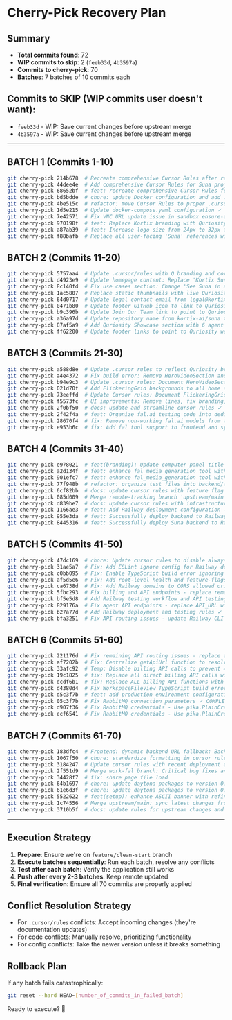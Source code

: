 # Cherry-Pick Recovery Plan

## Summary
- **Total commits found**: 72
- **WIP commits to skip**: 2 (`feeb33d`, `4b3597a`)
- **Commits to cherry-pick**: 70
- **Batches**: 7 batches of 10 commits each

## Commits to SKIP (WIP commits user doesn't want):
- `feeb33d` - WIP: Save current changes before upstream merge  
- `4b3597a` - WIP: Save current changes before upstream merge

---

## BATCH 1 (Commits 1-10)
```bash
git cherry-pick 214b678  # Recreate comprehensive Cursor Rules after reset ✓ COMPLETED
git cherry-pick 44dee4e  # Add comprehensive Cursor Rules for Suna project ✓ COMPLETED
git cherry-pick 68652bf  # feat: recreate comprehensive Cursor Rules for Suna AI agent platform ✓ SKIPPED (empty)
git cherry-pick bd5bdde  # chore: update Docker configuration and add .dockerignore files ✓ COMPLETED
git cherry-pick 4be515c  # refactor: move Cursor Rules to proper .cursor/rules directory ✓ COMPLETED
git cherry-pick 1d5e215  # Update docker-compose.yaml configuration ✓ COMPLETED
git cherry-pick 7e42571  # Fix VNC URL update issue in sandbox ensure-active endpoint ✓ COMPLETED
git cherry-pick 970198f  # feat: Replace Kortix branding with Quriosity logo and update all references ✓ COMPLETED
git cherry-pick a87ab39  # feat: Increase logo size from 24px to 32px for better visibility ✓ COMPLETED
git cherry-pick f88bafb  # Replace all user-facing 'Suna' references with 'Q' ✓ COMPLETED
```

## BATCH 2 (Commits 11-20)
```bash
git cherry-pick 5757aa4  # Update .cursor/rules with Q branding and correct Docker compose commands ✓ COMPLETED
git cherry-pick d4923e9  # Update homepage content: Replace 'Kortix Suna' with 'Q' ✓ COMPLETED
git cherry-pick 8c140fd  # Fix use cases section: Change 'See Suna in action' to 'See Q in action' ✓ COMPLETED
git cherry-pick 1ac5807  # Replace static thumbnails with live Quriosity website screenshots ✓ COMPLETED
git cherry-pick 64d0717  # Update legal contact email from legal@kortixai.com to info@quriosity.com.au ✓ COMPLETED
git cherry-pick 0471b80  # Update footer GitHub icon to link to Quriosity website ✓ COMPLETED
git cherry-pick b9c396b  # Update Join Our Team link to point to Quriosity website ✓ COMPLETED
git cherry-pick a36a97d  # Update repository name from kortix-ai/suna to Quriosity/Q ✓ COMPLETED
git cherry-pick 87af5a9  # Add Quriosity Showcase section with 6 agent cards ✓ COMPLETED
git cherry-pick ff62200  # Update footer links to point to Quriosity website ✓ COMPLETED
```

## BATCH 3 (Commits 21-30)
```bash
git cherry-pick a588d8e  # Update .cursor rules to reflect Quriosity branding and new showcase section ✓ COMPLETED
git cherry-pick a4e4372  # Fix build error: Remove HeroVideoSection and reduce showcase padding ✓ COMPLETED
git cherry-pick b94e9c3  # Update .cursor rules: Document HeroVideoSection removal and layout optimizations ✓ COMPLETED
git cherry-pick 021d70f  # Add FlickeringGrid backgrounds to all home sections ✓ COMPLETED
git cherry-pick 73eeffd  # Update Cursor rules: Document FlickeringGrid patterns and divider removal standards ✓ COMPLETED
git cherry-pick f5573fc  # UI improvements: Remove lines, fix branding, improve layouts ✓ COMPLETED
git cherry-pick 2f0bf50  # docs: update and streamline cursor rules ✓ COMPLETED
git cherry-pick 2f42f4a  # feat: Organize fal.ai testing code into dedicated backend/fal_testing directory ✓ COMPLETED
git cherry-pick 28670f4  # fix: Remove non-working fal.ai models from test scripts and frontend selector ✓ COMPLETED
git cherry-pick e953b6c  # fix: Add fal tool support to frontend and system prompt ✓ COMPLETED
```

## BATCH 4 (Commits 31-40)
```bash
git cherry-pick e978021  # feat(branding): Update computer panel title from Suna to Q ✓ COMPLETED
git cherry-pick a2d134f  # feat: enhance fal_media_generation tool with improved error handling ✓ COMPLETED
git cherry-pick 901efc7  # feat: enhance fal_media_generation tool with improved error handling ✓ COMPLETED
git cherry-pick 77f948b  # refactor: organize test files into backend/tests directory ✓ COMPLETED
git cherry-pick 6cf82bb  # docs: update cursor rules with feature flag management and troubleshooting ✓ COMPLETED
git cherry-pick 085d009  # Merge remote-tracking branch 'upstream/main' into sync-upstream-changes ✓ SKIPPED (merge commit)
git cherry-pick d839be7  # docs: update cursor rules with infrastructure improvements and troubleshooting guide ✓ COMPLETED
git cherry-pick 1166ae3  # feat: Add Railway deployment configuration ✓ COMPLETED
git cherry-pick 955e3da  # feat: Successfully deploy backend to Railway ✓ COMPLETED
git cherry-pick 8445316  # feat: Successfully deploy Suna backend to Railway with full functionality ✓ COMPLETED
```

## BATCH 5 (Commits 41-50)
```bash
git cherry-pick 47dc169  # chore: Update cursor rules to disable alwaysApply flag ✓ COMPLETED
git cherry-pick 31ae5a7  # Fix: Add ESLint ignore config for Railway deployment ✓ COMPLETED
git cherry-pick c0bb095  # Fix: Enable TypeScript build error ignoring and update deprecated config ✓ COMPLETED
git cherry-pick af5d5e6  # Fix: Add root-level health and feature-flags endpoints for frontend compatibility ✓ COMPLETED
git cherry-pick ca6738d  # Fix: Add Railway domains to CORS allowed origins ✓ COMPLETED
git cherry-pick 5fbc293  # Fix billing and API endpoints - replace remaining API_URL with getApiUrl() helper ✓ COMPLETED
git cherry-pick bf5e5d8  # Add Railway testing workflow and API testing script ✓ COMPLETED
git cherry-pick 829176a  # Fix agent API endpoints - replace API_URL with getApiUrl helper in agents utils ✓ COMPLETED
git cherry-pick b27a77d  # Add Railway deployment and testing rules ✓ COMPLETED
git cherry-pick bfa3251  # Fix API routing issues - update Railway CLI commands to use npx ✓ COMPLETED
```

## BATCH 6 (Commits 51-60)
```bash
git cherry-pick 221176d  # Fix remaining API routing issues - replace all API_URL with getApiUrl() helper ✓ COMPLETED
git cherry-pick af7202b  # Fix: Centralize getApiUrl function to resolve 404 API routing issues ✓ COMPLETED
git cherry-pick 33afc92  # Temp: Disable billing API calls to prevent 404 errors ✓ COMPLETED
git cherry-pick 19c1825  # fix: Replace all direct billing API calls with mocks to prevent 404 errors ✓ COMPLETED
git cherry-pick dcdf6b1  # fix: Replace ALL billing API functions with mocks ✓ COMPLETED
git cherry-pick d4380d4  # Fix WorkspaceFileView TypeScript build error ✓ COMPLETED
git cherry-pick d5c3f7b  # feat: add production environment configuration for backend and frontend ✓ COMPLETED
git cherry-pick 05c3f7b  # Fix RabbitMQ connection parameters ✓ COMPLETED
git cherry-pick d907f36  # Fix RabbitMQ credentials - Use pika.PlainCredentials instead of dict ✓ COMPLETED
git cherry-pick ecf6541  # Fix RabbitMQ credentials - Use pika.PlainCredentials instead of dict ✓ SKIPPED (duplicate)
```

## BATCH 7 (Commits 61-70)
```bash
git cherry-pick 183dfc4  # Frontend: dynamic backend URL fallback; Backend: allow Railway wildcard CORS
git cherry-pick 1067f50  # chore: standardize formatting in cursor rules
git cherry-pick 3184247  # Update cursor rules with recent deployment and troubleshooting improvements
git cherry-pick 2f551d9  # Merge work-fal branch: Critical bug fixes and deployment improvements
git cherry-pick 34428f7  # fix: share page file load
git cherry-pick 64b1697  # chore: update daytona packages to version 0.21.0a1 and 0.21.0a4
git cherry-pick 61e6d3f  # chore: update daytona packages to version 0.21.0
git cherry-pick 5522622  # feat(setup): enhance ASCII banner with refined Quriosity Q
git cherry-pick 1c74556  # Merge upstream/main: sync latest changes from kortix-ai/suna
git cherry-pick 3710b5f  # docs: update rules for upstream changes and split testing docs
```

---

## Execution Strategy

1. **Prepare**: Ensure we're on `feature/clean-start` branch
2. **Execute batches sequentially**: Run each batch, resolve any conflicts
3. **Test after each batch**: Verify the application still works
4. **Push after every 2-3 batches**: Keep remote updated
5. **Final verification**: Ensure all 70 commits are properly applied

## Conflict Resolution Strategy

- For `.cursor/rules` conflicts: Accept incoming changes (they're documentation updates)
- For code conflicts: Manually resolve, prioritizing functionality
- For config conflicts: Take the newer version unless it breaks something

## Rollback Plan

If any batch fails catastrophically:
```bash
git reset --hard HEAD~[number_of_commits_in_failed_batch]
```

Ready to execute? 🚀 